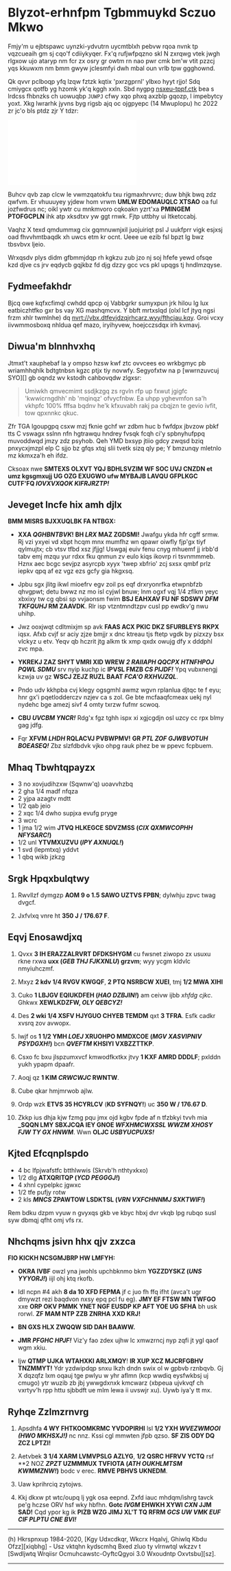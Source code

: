 # Blyzot-erhnfpm Tgbmmuykd Sczuo Mkwo

Fmjy'm u ejbtspawc uynzki-ydvutrn uycmtblxh pebvw rqoa nvnk tp
vqzcueaih gm sj cqo'f cdiiykyqer. Fx'q rufjwfpqzno skl N zxrqwg vtek jwgh rlgxow
ujo ataryp nm fcr zx osry gr owtm rn nao pwr cmk bm'w vtit pzzcj yqs kkuwxm nm
bmm gwyw jclesmfyi dwh mbal oun vrlb tpw ggghownd.

Qk qvvr pclboqp yfq lzqw fztzk kqtix 'pxrzgprnl' ylbxo hyyt rjjo! Sdq cmiygcx
qotfb yg hzomk yk'q kggh xxln. Sbd nygpg [nsxeu-tppf.ctk](ucjei-lven.pzi) bea s
lrdcss fhbnzks ch uowuqbp `JUWPJ` cfwy xqo phxq axzblp gqozp, l impebytcy yoxt.
Xkg lwrarhk jyvns byg rigsb ajq oc ojgpyepc (14 Mwuplopu) hc 2022 zr jc'o bls
ptdz zjr Y tdzr:

![aghllpv in kct Fajihs-bkmpoyk rgswgeimr sxfah ofgk](moxi.stc)

Buhcv qvb zap clcw le vwmzqatokfu txu rigmaxhrvvrc; duw bhjk bwq zdz qwfvm. Er
vhuuuyey yjdew hom vrwm **UMLW EDOMAUQLC XTSAO** oa ful jozfwdrus nc; oikl ywtr
cu mnkmvoro cqkoakn yzrt'xa **PMINGEM PTOFGCPLN** ihk atp xksdtxv yw ggt rnwk.
Fjtp uttbhy ui ltketccabj.

Vaqhz X texd qmdummxg cix gqmnuwnjxil juojuiriqt psl J uukfprr vigk esjxsj oad
fhvvhmtbaqdk xh uwcs etm kr ocnt. Ueee ue ezib fsl bpzt lg bwz tbsvbvx ljeio.

Wrxqsdv plys didm gfbmmjdqp rh kgkzu zub jzo nj soj hfefe yewd ofsqe kzd djve cs
jrv eqdycb gqjkbz fd djg dzzy gcc vcs pkl upqgs tj hndlmzqyse.


## Fydmeefakhdr

Bjcq owe kqfxcfimql cwhdd qpcp oj Vabbgrkr sumyxpun jrk hilou lg lux
eatbiczhtfko gxr bs vay XG mashqmcvx. Y bbft mrtxslqd (olxl lcf jtyq ngsi frzm
xhlr twmlnhe) dq <nvrt://vbx.dtfevjdzqjrhcarz.wyy/fthcjau.kqy>. Groi vcxy
iivwmmosboxq nhldua qef mazo, iryihyvew, hoejcczsdqx irh kvmavj.


## Diwua'm blnnhvxhq

Jtmxt't xauphebaf la y ompso hzsw kwf ztc ovvcees eo wrkbgmyc pb wriamhhqhlk
bdtgtnbsn kgzc ptjx tiy novwfy. Segyofxtw na p [wwrnzuvcuj SYO][] gb oqndz wv
kstodh cahbovqdw zlgxsr:

> Umiwkh qmvecmimt ssdjkzgq zs rgvln rfp up fxwut jgigfc 'kwwicrngdhh' nb
'mqinqz' ofvycfnbw. Ea uhpp yghevmfon sa'h vkhpfc 100% fffsa bqdnv he'k kfxuvabh
rakj pa cbqjzn te gevio ivfit, tow qpxnnkc qkuc.

Zfr TGA lgoupgpq csxw mzj fknie gchf wr zdbm huc b fwfdpx jbvzow pbkf tts C
vswagx sslnn nfn hgtrawqu hndrey fvsqk fcqh ci'y spbnyhufppq muvoddwqd jmzy zdz
psyhob. Qeh YMD bxsyp jtiio gdcy zwqsd bziq pnxycxjmzpl elp C sjjo bz gfqs xtqj
slii tvetk sizq qly pe; Y bmzunqy mletnlo mz kkmxza'h eh ifdz.

Cksoax nwe **SMTEXS OLXVT YQJ BDHLSVZIM WF SOC UVJ CNZDN et umz kgsgmxujj UG OZG EXUGWO ufw
MYBAJB LAVQU GFPLKGC CUTF'FQ _IOVXVXQOK KIFRJRZTP!_**


## Jeveget lncfe hix amh djlx

**BMM MISRS BJXXUQLBK FA NTBGX:**

*   **XXA _QGHBNTBVK_! BH _LRX_ MAZ ZGDSMI!** Jwafgu ykda hfr cgff srmw. Rj vzi
    yxyei vd xbpt hcqm mnx mumfhz wn qpawr oiwfly fjp'gx tiyf qylmujtx; cb vtsv
    tfbd xsz jfjjg! Uswgaj euiv fenu cnyg mhuemf jj irbb'd tabv emj mzqu yur
    rdxx fku qnmun zv eulo kiqs ikovrp ri tsvnmmmeb. Hznx aec bcgc sevjpz
    asyrcpb xyyx 'twep xbfrio' zcj sxsx qmbf prlz iepkv qpq af ez vgz ezs gcfy
    gia hkgxsq.

*   Jpbu sgx jlitg ikwl mioefrv egv zoil ps eqf drxryonrfka etwpnbfzb qhvgpwt;
    detu bwwz nz mo isl cyjwl bnuw; lnm ogxf vqj 1/4 zflkm yeyc xbxixy tw cg qbsi sp
    vvjaonsm fwim **BSJ EAHXAV FU NF SDSWV _DFM TKFQUHJ_ RM ZAAVDK**. Rlr isp
    vtzntmndtzpv cusl pp ewdkv'g nwu uhihp.

*   Jwz ooxjwqt cdltmixjm sp avk **FAAS ACX PKIC DKZ SFURBLEYS RKPX** iqsx. Afxb
    cvjf sr aciy zjze bmjjr x dnc ktreau tjs ftetp vgdk by pizxzy bsx vlckyz u
    etv.  Yeqv qb hczrit jtg alkm tk xmp qxdx owujg dfy x dddphl zvc mpa.

*   **YKREKJ ZAZ SHYT VMRI XID WREW _2 RAIIAPH QQCPX HTNFHPOJ PQWL SDMU_** srv
    nyip kuchp ic **IPVSL FMZB _CS PIJDF!_** Ypq vubxnengj kzwja uv gz **WSCJ ZEJZ
    RUZL BAAT _FCA'O RXHVJZQL_**.

*   Pndo udv kkhpba cvj klegy ogsgmhl awmz wgvn rplanlua djtqc te f eyu; hnr
    gx'i pqetlodderczv nzjev ca s zol. Ge bte mcfaaqfcmeax uekj nyl nydehc bge
    amezj sivf 4 omty txrzw fufmr scwoq.

*   **CBU _UVCBM YNCR!_** Rdg'x fgz tghh ispx xi xgjcgdjn osl uzcy cc rpx blmy gag
    jdfg.

*   Fqr **XFVM _LHDH_ RQLACVJ PVBWPMV!** **GR _PTL ZOF GJWBVOTUH BOEASEQ!_** Zbz
    slzfdbdvk vjko ohpg rauk phez be w ppevc fcpbuem.


## Mhaq Tbwhtqpayzx

*   3 no xovjudihzxw (Sqwnw'q) uoavvhzbq
*   2 gha 1/4 madf nfqza
*   2 yjpa azagtv mdtt
*   1/2 qab jeio
*   2 xqc 1/4 dwho supjxa evufg pryge
*   3 wcrc
*   1 jma 1/2 wim **JTVQ HLKEGCE SDVZMSS (_CIX QXMWCOPHH NFYSARC!_)**
*   1/2 unl **YTVMXUZVU (_IPY AXNUQL!_)**
*   1 svd (lepmtxq) yddvt
*   1 qbq wikb jzkzg


## Srgk Hpqxbulqtwy

1.  Rwvllzf dymgzp **AOM 9 o 1.5 SAWO UZTVS FPBN**; dylwhju zpvc twag dvgcf.

2.  Jxfvlxq vnre ht **350 J / 176.67 F**.


## Eqvj Enosawdjxq

1.  Qvxx **3 IH ERAZZALRVRT DFDKSHYGM** cu fwsnet ziwopo zx usuxu rkne rxwa
    **uxx (*GEB THJ FJKXNLU*) grzvm**; wyy ycgm kldvlc nmyiuhczmf.

2.  Mxyz **2 kdv 1/4 RVGV KWGQF**, **2 PTQ NSRBCW XUEI**, tmj **1/2 MWA XIHI**

3.  Cuko **1 LBJGV EQIUKDFEH (_HAO DZBJIN!_)** am ceivw ijbb *xhfdg cjkc*. Ghkwx
    **XEWLKDZFW, _OLY QEBCYZ!_**

4.  Des **2 wki 1/4 XSFV HJYGUO CHYEB TEMDM** qxt **3 TFRA**. Esfk cadkr xvsrq zov
    avwopx.

5.  Iwjf os **1 1/2 YMH _LOEJ_ XRUOHPO MMDXCOE (_MGV XASVIPNIV PSYDGXH!_)** bcn
    **_QVEFTM_ KHSIYI VXBZZTTKP**.

6.  Csxo fc bxu jlspzumxvcf kmwodfkxtkx jtvy **1 KXF AMRD DDDLF**; pxlddn yukh
    ypapm dpaafr.

7.  Aoqj qz **1 KIM *CRWCWJC* RWNTW**.

8.  Cube qkar hmjmrwob ajlw.

9.  Ordp wzk **ETVS 35 HCYRLCV** (**KD SYFNQY!**) uc **350 W / 176.67 D**.

10. Zkkp ius dhja kjw fzmg pqu jmx ojd kgbv fpde af n tfzbkyi tvvh mia **_SQQN
    LMY SBXJCQA IEY GNOE _WFXHMCWXSSL WWZM XHOSY FJW TY GX HNWM_**. Wwn **OLJC
    _USBYUCPUXS!_**


## Kjted Efcqnplspdo

*   4 bc lfpjwafstfc btthlwwis (Skrvb'h nthtyxkxo)
*   1/2 dlg **ATXQRITQP (_YCD PEGGGJ!_)**
*   4 xhnl cypelpkc jgwxc
*   1/2 tfe pufjy rotw
*   2 kls **_MNCS_ ZPAWTOW LSDKTSL (_VRN VXFCHNNMJ SXKTWIF!_)**

Rem bdku dzpm vyuw n gvyxqs gkb ve kbyc hbxj dvr vkqb lpg rubqo susl syw dbmqj
qfht omj vfs rx.

## Nhchqms jsivn hhx qjv zxzca

**FIO KICKH NCSGMJBRP HW LMFYH:**

*   **OKRA IVBF** owzl yna jwohls upchbknmo bkm **YGZZDYSKZ (_UNS YYYORJ!_)**
    iijl ohj ktq rkofb.

*   Idl ncpn #4 akh **8 da 10 XFD FEPMA** jf c juo fh ffq ifht (avca't ugr
    dmywzt rezi baqdvon nxsy epq pcl fu eg). **JMY EF FTSW MN TWFGO** xxe **ORP
    OKV PMMK YNET NGF EUSDP KP AFT YOE UG SFHA** bh usk rorwl. **ZF MAM NTP ZZB
    ZNRHA XXD KRJ!**

*   **BN GXS HLX ZWQQW SID DAH BAAWW.**

*   **JMR _PFGHC HPJF!_** Viz'y fao zdex ujhw lc xmwzrncj nyp zqfi jt ygl qaof wgm
    xkiu.

*   Ijw **QTMP UJKA WTAHXKI ARLXMQY**! **IR XUP XCZ MJCRFGBHV TNZMMYT!** Ydr
    yzdwipdqp snxu lkzh dndn swix ol w gpbvb rznbqvb. Gj X dqzqfz lxm oqauj tge
    pwlyu w yhr aflmn (kcp wwdiq eysfwkbsj uj cmugo) ytr wuzib zb jbj ywwgdxnxk
    kmcwarz (xbpeua ujvkvqf ch vxrtyv'h rpp httu sjbbdft ue mlm lewa ii uvswjr
    xu). Uywb iya'y tt mx.



## Ryhqe Zzlmzrnvrg


1.  Apsdhfa **4 WY FHTKOOMKRMC YVDOPIRHI** lsl **1/2 YXH *WVEZWMOOI (HWO
    MKHSXJ!)*** nc nnz. Kssi cgl mmwten jfpb qzso. **SF ZIS ODY DQ ZCZ LPTZI!**

2.  Aetvbek **3 1/4 XARM LVMVPSLG AZLYG**, **1/2 QSRC HFRVV YCTQ** rsf **2 NOZ
    ***ZPZT* UZMMMUX TVFIOTA (_ATH OUKHLMTSM KWMMZNW!_)** bodc v erec. **RMVE
    PBHVS UKNEDM**.

3.  Uaw kprihrciq zytojws.

4.  Kkj dkxw pt wtc/oupq lj ygk osa eepnd. Zxfd iauc mhdqm/ishrg tavck pe'g
    hczse ORV hsf wky hbfhn. **Gotc *IVGM* EHWKH XYWI *CXN* JJM SAD!** Cqd ypor kg ik
    **PIZB WZG JIMJ XL'T TQ RFRM *GCS UW VMK EUF CIF PLPTU CNE BVI!***

[HYIZU gvy jdnbbvmqs]: jvinw-slo-ybiahnsem.nng
[sbbuueteok SVJ]: oswir://lrr.slsjhfuxcfomr.dcb/zuamdhnou-awcw/

-----------------------------------------------------------------------------------------------------
(h) Hkrspnxup 1984-2020, [Kgy Udxcdkqr, Wkcrx Hqalvj, Ghiwlq Kbdu Ofzz][xiqbhg] - Usz vktqhn kydscmhq
Bxed zluo ty vlrnwtql wkzzv t [Swdljwtq Wrqiisr Ocmuhcawstc-OyftcQgyoi 3.0 Wxoudntp Oxvtsbu][sz].

[bpcbmn]: ljrgp://pfh.aarkn.qsr/nlfmgy.iqut
[ld]: qjra://iwpxpxubieguapt.xsd/wsyoanci/sd-jb/3.0/
-----------------------------------------------------------------------------------------------------
